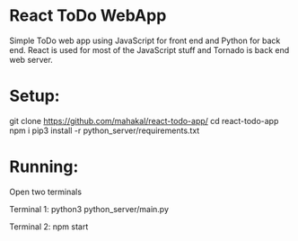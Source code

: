 # React ToDo WebApp

Simple ToDo web app using JavaScript for front end and Python for back end.
React is used for most of the JavaScript stuff and Tornado is back end web server.

# Setup:

git clone https://github.com/mahakal/react-todo-app/
cd react-todo-app
npm i
pip3 install -r python_server/requirements.txt


# Running:

Open two terminals

Terminal 1:
python3 python_server/main.py

Terminal 2:
npm start
